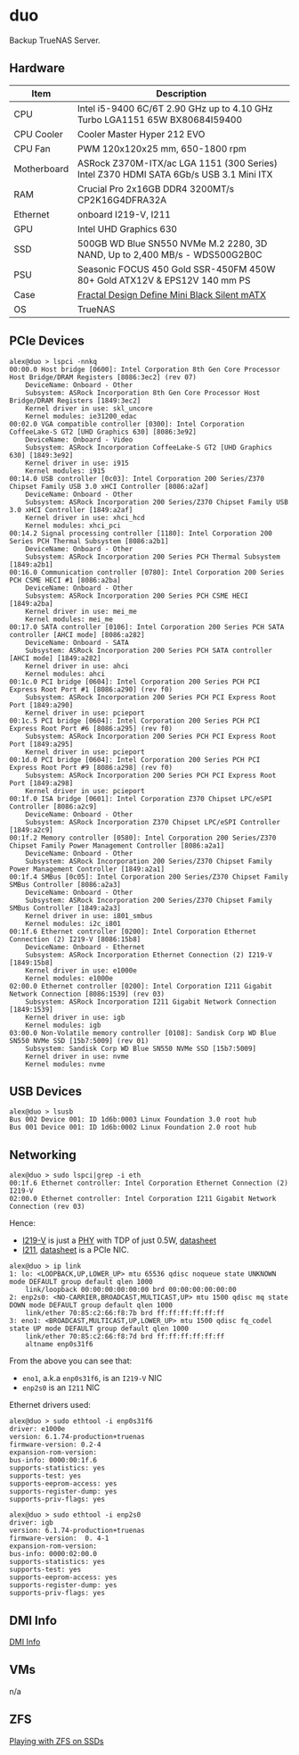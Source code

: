 # duo

Backup TrueNAS Server.

## Hardware

Item|Description
----|----------
CPU|Intel i5-9400 6C/6T 2.90 GHz up to 4.10 GHz Turbo LGA1151 65W BX80684I59400
CPU Cooler|Cooler Master Hyper 212 EVO
CPU Fan|PWM 120x120x25 mm, 650-1800 rpm
Motherboard|ASRock Z370M-ITX/ac LGA 1151 (300 Series) Intel Z370 HDMI SATA 6Gb/s USB 3.1 Mini ITX
RAM|Crucial Pro 2x16GB DDR4 3200MT/s CP2K16G4DFRA32A
Ethernet|onboard I219-V, I211
GPU|Intel UHD Graphics 630
SSD|500GB WD Blue SN550 NVMe M.2 2280, 3D NAND, Up to 2,400 MB/s - WDS500G2B0C
PSU|Seasonic FOCUS 450 Gold SSR-450FM 450W 80+ Gold ATX12V & EPS12V 140 mm PS
Case|[Fractal Design Define Mini Black Silent mATX](https://www.newegg.com/Product/Product.aspx?Item=N82E16811352011)
OS|TrueNAS

## PCIe Devices

```
alex@duo > lspci -nnkq
00:00.0 Host bridge [0600]: Intel Corporation 8th Gen Core Processor Host Bridge/DRAM Registers [8086:3ec2] (rev 07)
	DeviceName: Onboard - Other
	Subsystem: ASRock Incorporation 8th Gen Core Processor Host Bridge/DRAM Registers [1849:3ec2]
	Kernel driver in use: skl_uncore
	Kernel modules: ie31200_edac
00:02.0 VGA compatible controller [0300]: Intel Corporation CoffeeLake-S GT2 [UHD Graphics 630] [8086:3e92]
	DeviceName: Onboard - Video
	Subsystem: ASRock Incorporation CoffeeLake-S GT2 [UHD Graphics 630] [1849:3e92]
	Kernel driver in use: i915
	Kernel modules: i915
00:14.0 USB controller [0c03]: Intel Corporation 200 Series/Z370 Chipset Family USB 3.0 xHCI Controller [8086:a2af]
	DeviceName: Onboard - Other
	Subsystem: ASRock Incorporation 200 Series/Z370 Chipset Family USB 3.0 xHCI Controller [1849:a2af]
	Kernel driver in use: xhci_hcd
	Kernel modules: xhci_pci
00:14.2 Signal processing controller [1180]: Intel Corporation 200 Series PCH Thermal Subsystem [8086:a2b1]
	DeviceName: Onboard - Other
	Subsystem: ASRock Incorporation 200 Series PCH Thermal Subsystem [1849:a2b1]
00:16.0 Communication controller [0780]: Intel Corporation 200 Series PCH CSME HECI #1 [8086:a2ba]
	DeviceName: Onboard - Other
	Subsystem: ASRock Incorporation 200 Series PCH CSME HECI [1849:a2ba]
	Kernel driver in use: mei_me
	Kernel modules: mei_me
00:17.0 SATA controller [0106]: Intel Corporation 200 Series PCH SATA controller [AHCI mode] [8086:a282]
	DeviceName: Onboard - SATA
	Subsystem: ASRock Incorporation 200 Series PCH SATA controller [AHCI mode] [1849:a282]
	Kernel driver in use: ahci
	Kernel modules: ahci
00:1c.0 PCI bridge [0604]: Intel Corporation 200 Series PCH PCI Express Root Port #1 [8086:a290] (rev f0)
	Subsystem: ASRock Incorporation 200 Series PCH PCI Express Root Port [1849:a290]
	Kernel driver in use: pcieport
00:1c.5 PCI bridge [0604]: Intel Corporation 200 Series PCH PCI Express Root Port #6 [8086:a295] (rev f0)
	Subsystem: ASRock Incorporation 200 Series PCH PCI Express Root Port [1849:a295]
	Kernel driver in use: pcieport
00:1d.0 PCI bridge [0604]: Intel Corporation 200 Series PCH PCI Express Root Port #9 [8086:a298] (rev f0)
	Subsystem: ASRock Incorporation 200 Series PCH PCI Express Root Port [1849:a298]
	Kernel driver in use: pcieport
00:1f.0 ISA bridge [0601]: Intel Corporation Z370 Chipset LPC/eSPI Controller [8086:a2c9]
	DeviceName: Onboard - Other
	Subsystem: ASRock Incorporation Z370 Chipset LPC/eSPI Controller [1849:a2c9]
00:1f.2 Memory controller [0580]: Intel Corporation 200 Series/Z370 Chipset Family Power Management Controller [8086:a2a1]
	DeviceName: Onboard - Other
	Subsystem: ASRock Incorporation 200 Series/Z370 Chipset Family Power Management Controller [1849:a2a1]
00:1f.4 SMBus [0c05]: Intel Corporation 200 Series/Z370 Chipset Family SMBus Controller [8086:a2a3]
	DeviceName: Onboard - Other
	Subsystem: ASRock Incorporation 200 Series/Z370 Chipset Family SMBus Controller [1849:a2a3]
	Kernel driver in use: i801_smbus
	Kernel modules: i2c_i801
00:1f.6 Ethernet controller [0200]: Intel Corporation Ethernet Connection (2) I219-V [8086:15b8]
	DeviceName: Onboard - Ethernet
	Subsystem: ASRock Incorporation Ethernet Connection (2) I219-V [1849:15b8]
	Kernel driver in use: e1000e
	Kernel modules: e1000e
02:00.0 Ethernet controller [0200]: Intel Corporation I211 Gigabit Network Connection [8086:1539] (rev 03)
	Subsystem: ASRock Incorporation I211 Gigabit Network Connection [1849:1539]
	Kernel driver in use: igb
	Kernel modules: igb
03:00.0 Non-Volatile memory controller [0108]: Sandisk Corp WD Blue SN550 NVMe SSD [15b7:5009] (rev 01)
	Subsystem: Sandisk Corp WD Blue SN550 NVMe SSD [15b7:5009]
	Kernel driver in use: nvme
	Kernel modules: nvme
```

## USB Devices

```
alex@duo > lsusb
Bus 002 Device 001: ID 1d6b:0003 Linux Foundation 3.0 root hub
Bus 001 Device 001: ID 1d6b:0002 Linux Foundation 2.0 root hub
```

## Networking

```
alex@duo > sudo lspci|grep -i eth
00:1f.6 Ethernet controller: Intel Corporation Ethernet Connection (2) I219-V
02:00.0 Ethernet controller: Intel Corporation I211 Gigabit Network Connection (rev 03)
```
Hence:
* [I219-V](https://ark.intel.com/content/www/us/en/ark/products/82186/intel-ethernet-connection-i219v.html)
is just a [PHY](https://en.wikipedia.org/wiki/Physical_layer) with TDP of just
0.5W, [datasheet](https://cdrdv2.intel.com/v1/dl/getcontent/612523)
* [I211](https://www.intel.com/content/www/us/en/products/sku/64404/intel-ethernet-controller-i211at/specifications.html),
[datasheet](https://cdrdv2.intel.com/v1/dl/getcontent/333017) is a PCIe NIC.


```
alex@duo > ip link
1: lo: <LOOPBACK,UP,LOWER_UP> mtu 65536 qdisc noqueue state UNKNOWN mode DEFAULT group default qlen 1000
    link/loopback 00:00:00:00:00:00 brd 00:00:00:00:00:00
2: enp2s0: <NO-CARRIER,BROADCAST,MULTICAST,UP> mtu 1500 qdisc mq state DOWN mode DEFAULT group default qlen 1000
    link/ether 70:85:c2:66:f8:7b brd ff:ff:ff:ff:ff:ff
3: eno1: <BROADCAST,MULTICAST,UP,LOWER_UP> mtu 1500 qdisc fq_codel state UP mode DEFAULT group default qlen 1000
    link/ether 70:85:c2:66:f8:7d brd ff:ff:ff:ff:ff:ff
    altname enp0s31f6

```

From the above you can see that:

* `eno1`, a.k.a `enp0s31f6`, is an `I219-V` NIC
* `enp2s0` is an `I211` NIC

Ethernet drivers used:

```
alex@duo > sudo ethtool -i enp0s31f6
driver: e1000e
version: 6.1.74-production+truenas
firmware-version: 0.2-4
expansion-rom-version:
bus-info: 0000:00:1f.6
supports-statistics: yes
supports-test: yes
supports-eeprom-access: yes
supports-register-dump: yes
supports-priv-flags: yes

alex@duo > sudo ethtool -i enp2s0
driver: igb
version: 6.1.74-production+truenas
firmware-version:  0. 4-1
expansion-rom-version:
bus-info: 0000:02:00.0
supports-statistics: yes
supports-test: yes
supports-eeprom-access: yes
supports-register-dump: yes
supports-priv-flags: yes
```

## DMI Info

[DMI Info](dmi.html)

## VMs

n/a

## ZFS

[Playing with ZFS on SSDs](zfs.html)
